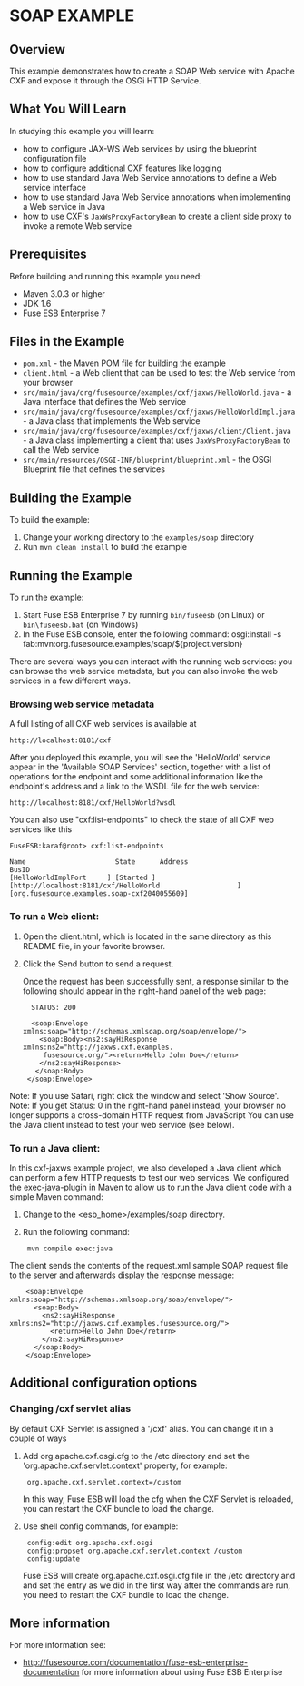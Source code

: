 # SOAP EXAMPLE

## Overview
This example demonstrates how to create a SOAP Web service with Apache CXF and expose it through the OSGi HTTP Service.

## What You Will Learn
In studying this example you will learn:

* how to configure JAX-WS Web services by using the blueprint configuration file
* how to configure additional CXF features like logging
* how to use standard Java Web Service annotations to define a Web service interface
* how to use standard Java Web Service annotations when implementing a Web service in Java
* how to use CXF's `JaxWsProxyFactoryBean` to create a client side proxy to invoke a remote Web service

## Prerequisites
Before building and running this example you need:

* Maven 3.0.3 or higher
* JDK 1.6
* Fuse ESB Enterprise 7

## Files in the Example
* `pom.xml` - the Maven POM file for building the example
* `client.html` - a Web client that can be used to test the Web service from your browser
* `src/main/java/org/fusesource/examples/cxf/jaxws/HelloWorld.java` - a Java interface that defines the Web service
* `src/main/java/org/fusesource/examples/cxf/jaxws/HelloWorldImpl.java` - a Java class that implements the Web service
* `src/main/java/org/fusesource/examples/cxf/jaxws/client/Client.java` - a Java class implementing a client that uses `JaxWsProxyFactoryBean` to call the Web service
* `src/main/resources/OSGI-INF/blueprint/blueprint.xml` - the OSGI Blueprint file that defines the services

## Building the Example
To build the example:

1. Change your working directory to the `examples/soap` directory
2. Run `mvn clean install` to build the example


## Running the Example
To run the example:

1. Start Fuse ESB Enterprise 7 by running `bin/fuseesb` (on Linux) or `bin\fuseesb.bat` (on Windows)
2. In the Fuse ESB console, enter the following command:
        osgi:install -s fab:mvn:org.fusesource.examples/soap/${project.version}

There are several ways you can interact with the running web services: you can browse the web service metadata,
but you can also invoke the web services in a few different ways.


### Browsing web service metadata

A full listing of all CXF web services is available at

    http://localhost:8181/cxf

After you deployed this example, you will see the 'HelloWorld' service appear in the 'Available SOAP Services' section,
together with a list of operations for the endpoint and some additional information like the endpoint's address and a link
to the WSDL file for the web service:

    http://localhost:8181/cxf/HelloWorld?wsdl

You can also use "cxf:list-endpoints" to check the state of all CXF web services like this 

    FuseESB:karaf@root> cxf:list-endpoints
    
    Name                      State      Address                                                      BusID                                   
    [HelloWorldImplPort     ] [Started ] [http://localhost:8181/cxf/HelloWorld                   ] [org.fusesource.examples.soap-cxf2040055609]
    

### To run a Web client:

1. Open the client.html, which is located in the same directory as this README file, in your favorite browser.
2. Click the Send button to send a request.

   Once the request has been successfully sent, a response similar to the following should appear in the right-hand panel of the web page:

         STATUS: 200

         <soap:Envelope xmlns:soap="http://schemas.xmlsoap.org/soap/envelope/">
           <soap:Body><ns2:sayHiResponse xmlns:ns2="http://jaxws.cxf.examples.
            fusesource.org/"><return>Hello John Doe</return>
           </ns2:sayHiResponse>
          </soap:Body>
        </soap:Envelope>

Note: If you use Safari, right click the window and select 'Show Source'.
Note: If you get Status: 0 in the right-hand panel instead, your browser no longer supports a cross-domain HTTP request from JavaScript
      You can use the Java client instead to test your web service (see below).


### To run a Java client:

In this cxf-jaxws example project, we also developed a Java client which can perform a few HTTP requests to test our web services. We
configured the exec-java-plugin in Maven to allow us to run the Java client code with a simple Maven command:

1. Change to the <esb_home>/examples/soap directory.
2. Run the following command:

        mvn compile exec:java

The client sends the contents of the request.xml sample SOAP request file to the server and afterwards display the response message:

        <soap:Envelope xmlns:soap="http://schemas.xmlsoap.org/soap/envelope/">
          <soap:Body>
            <ns2:sayHiResponse xmlns:ns2="http://jaxws.cxf.examples.fusesource.org/">
              <return>Hello John Doe</return>
            </ns2:sayHiResponse>
          </soap:Body>
        </soap:Envelope>


## Additional configuration options

### Changing /cxf servlet alias

By default CXF Servlet is assigned a '/cxf' alias. You can change it in a couple of ways

1. Add org.apache.cxf.osgi.cfg to the /etc directory and set the 'org.apache.cxf.servlet.context' property, for example:

        org.apache.cxf.servlet.context=/custom
   
   In this way, Fuse ESB will load the cfg when the CXF Servlet is reloaded, you can restart the CXF bundle to load the change.

2. Use shell config commands, for example:

        config:edit org.apache.cxf.osgi
        config:propset org.apache.cxf.servlet.context /custom
        config:update

    Fuse ESB will create org.apache.cxf.osgi.cfg file in the /etc directory and and set the entry as we did in the first way after the commands are run, you need to restart the CXF bundle to load the change.


## More information
For more information see:

* http://fusesource.com/documentation/fuse-esb-enterprise-documentation for more information about using Fuse ESB Enterprise
